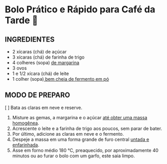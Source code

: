 # Bolo Prático e Rápido para Café da Tarde :cake:

## INGREDIENTES

- 2 xícaras (chá) de açúcar
- 3 xícaras (chá) de farinha de trigo
- 4 colheres (sopa) [de margarina](https://blog.tudogostoso.com.br/noticias/as-diferencas-entre-manteiga-e-margarina/)
- 3 ovos
- 1 e 1/2 xícara (chá) de leite
- 1 colher (sopa)[ bem cheia de fermento em pó](https://blog.tudogostoso.com.br/noticias/diferencas-entre-fermento-em-po-e-bicarbonato-de-sodio/)

## MODO DE PREPARO

[  ] Bata as claras em neve e reserve.

1. Misture as gemas, a margarina e o açúcar [até obter uma massa homogênea](https://blog.tudogostoso.com.br/dicas-de-cozinha/dicas-para-fazer-um-bolo-fofinho/).
2. Acrescente o leite e a farinha de trigo aos poucos, sem parar de bater.
3. Por último, adicione as claras em neve e o fermento.
4. Despeje a massa em uma forma grande de furo central [untada e enfarinhada](https://blog.tudogostoso.com.br/dicas-de-cozinha/como-untar-a-forma-do-bolo/).
5. Asse em forno médio 180 °C, preaquecido, por aproximadamente 40 minutos ou ao furar o bolo com um garfo, este saia limpo.